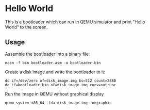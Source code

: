 # Hello World

This is a bootloader which can run in QEMU simulator and print "Hello World" to the screen.

## Usage

Assemble the bootloader into a binary file:
```
nasm -f bin bootloader.asm -o bootloader.bin
```

Create a disk image and write the bootloader to it:
```
dd if=/dev/zero of=disk_image.img bs=512 count=2880
dd if=bootloader.bin of=disk_image.img conv=notrunc
```

Run the image in QEMU without graphical display
```
qemu-system-x86_64 -fda disk_image.img -nographic
```